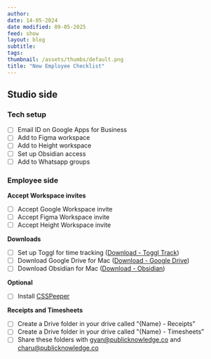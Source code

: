 ```yaml
---
author: 
date: 14-05-2024
date modified: 09-05-2025
feed: show
layout: blog
subtitle: 
tags: 
thumbnail: /assets/thumbs/default.png
title: "New Employee Checklist"
---
```


## Studio side
### Tech setup
- [ ] Email ID on Google Apps for Business
- [ ] Add to Figma workspace
- [ ] Add to Height workspace
- [ ] Set up Obsidian access
- [ ] Add to Whatsapp groups

### Employee side

**Accept Workspace invites**
- [ ] Accept Google Workspace invite
- [ ] Accept Figma Workspace invite
- [ ] Accept Height Workspace invite

**Downloads**
- [ ] Set up Toggl for time tracking ([Download - Toggl Track](https://toggl.com/track/time-tracking-mac/))
- [ ] Download Google Drive for Mac ([Download - Google Drive](https://www.google.com/drive/download/))
- [ ] Download Obsidian for Mac ([Download - Obsidian](https://obsidian.md/download))

**Optional**
- [ ] Install [CSSPeeper](https://csspeeper.com/)

**Receipts and Timesheets**
- [ ] Create a Drive folder in your drive called “{Name} - Receipts”
- [ ] Create a Drive folder in your drive called "{Name} - Timesheets”
- [ ] Share these folders with gyan@publicknowledge.co and charu@publicknowledge.co
